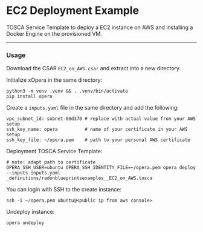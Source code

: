
# EC2 Deployment Example

TOSCA Service Template to deploy a EC2 instance on AWS and installing a Docker Engine on the provisioned VM.

---

### Usage

Download the CSAR `EC2_on_AWS.csar` and extract into a new directory.

Initialize xOpera in the same directory:
```
python3 -m venv .venv && . .venv/bin/activate
pip install opera
```

Create a `inputs.yaml` file in the same directory and add the following:
```
vpc_subnet_id: subnet-08d370 # replace with actual value from your AWS setup 
ssh_key_name: opera          # name of your certificate in your AWS setup
ssh_key_file: ~/opera.pem    # path to your personal AWS certificate
```

Deployment TOSCA Service Template:
```
# note: adapt path to certificate
OPERA_SSH_USER=ubuntu OPERA_SSH_IDENTITY_FILE=~/opera.pem opera deploy --inputs inputs.yaml _definitions/radonblueprintsexamples__EC2_on_AWS.tosca
```

You can login with SSH to the create instance:
```
ssh -i ~/opera.pem ubuntu@<public ip from aws console>
```

Undeploy instance:
```
opera undeploy
```
